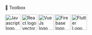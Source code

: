 🧰 Toolbox

<img class="larger" src="https://cdn.worldvectorlogo.com/logos/logo-javascript.svg" alt="Javascript logo vector" width="50" height="50"> <img class="larger" src="https://cdn.worldvectorlogo.com/logos/react-2.svg" alt="React logo vector" width="50" height="50"> <img class="larger" src="https://cdn.worldvectorlogo.com/logos/vue-9.svg" alt="Vue Js logo vector" width="50" height="50"> <img class="larger" src="https://cdn.worldvectorlogo.com/logos/firebase-1.svg" alt="Firebase logo vector" width="50" height="50"> <img class="larger" src="https://cdn.worldvectorlogo.com/logos/flutter-logo.svg" alt="Flutter Logo logo vector" width="50" height="50">

<!--
**TorrenceB/TorrenceB** is a ✨ _special_ ✨ repository because its `README.md` (this file) appears on your GitHub profile.

Here are some ideas to get you started:

- 🔭 I’m currently working on ...
- 🌱 I’m currently learning ...
- 👯 I’m looking to collaborate on ...
- 🤔 I’m looking for help with ...
- 💬 Ask me about ...
- 📫 How to reach me: ...
- 😄 Pronouns: ...
- ⚡ Fun fact: ...
-->
